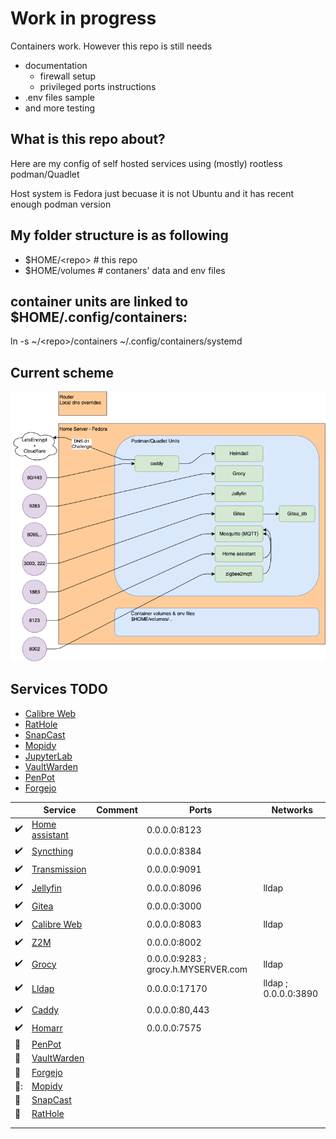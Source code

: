 # Work in progress

Containers work. However this repo is still needs 
- documentation
  - firewall setup
  - privileged ports instructions
- .env files sample
- and more testing

## What is this repo about?
Here are my config of self hosted services using (mostly) rootless podman/Quadlet

Host system is Fedora just becuase it is not Ubuntu and it has recent enough podman version

## My folder structure is as following

- $HOME/\<repo\>  # this repo
- $HOME/volumes # contaners' data and env files

## container units are linked to $HOME/.config/containers:

ln -s ~/\<repo\>/containers ~/.config/containers/systemd

## Current scheme
![scheme](/docs/self_hosted.png?raw=true "Scheme")


## Services TODO
- [Calibre Web](https://github.com/janeczku/calibre-web)
- [RatHole](https://github.com/rapiz1/rathole)
- [SnapCast](https://github.com/badaix/snapcast)
- [Mopidy](https://github.com/badaix/snapcast/blob/develop/doc/player_setup.md#mopidy)
- [JupyterLab](https://jupyter.org/)
- [VaultWarden](https://github.com/dani-garcia/vaultwarden)
- [PenPot](https://penpot.app/)
- [Forgejo](https://codeberg.org/forgejo/forgejo)

| | Service | Comment | Ports | Networks |
|---|---|---|---|---|
| :heavy_check_mark:  | [Home assistant](https://www.home-assistant.io/) |   | 0.0.0.0:8123 |   |
| :heavy_check_mark:  | [Syncthing](https://syncthing.net/)  |  | 0.0.0.0:8384 |   |
| :heavy_check_mark: | [Transmission](https://transmissionbt.com/)  |   | 0.0.0.0:9091 |   |
| :heavy_check_mark:  | [Jellyfin](https://jellyfin.org/) |   | 0.0.0.0:8096 | lldap |
| :heavy_check_mark:  | [Gitea](https://about.gitea.com/)  |   | 0.0.0.0:3000  |   |
| :heavy_check_mark: | [Calibre Web](https://github.com/janeczku/calibre-web)  |   | 0.0.0.0:8083  | lldap  |
| :heavy_check_mark:  | [Z2M](https://www.zigbee2mqtt.io/) |   | 0.0.0.0:8002  |   |
| :heavy_check_mark:  | [Grocy](https://grocy.info/)  |   | 0.0.0.0:9283 ; grocy.h.MYSERVER.com  | lldap  |
| :heavy_check_mark:  | [Lldap](https://github.com/lldap/lldap)  |   | 0.0.0.0:17170  | lldap ; 0.0.0.0:3890  |
| :heavy_check_mark:  | [Caddy](https://caddyserver.com/)  |   | 0.0.0.0:80,443 |   |
| :heavy_check_mark:  | [Homarr](https://homarr.dev/)  |   | 0.0.0.0:7575 |   |
| :hammer:  | [PenPot](https://penpot.app/)  |   | |  |
| :hammer:  | [VaultWarden](https://github.com/dani-garcia/vaultwarden)  |   | |  |
| :hammer:  | [Forgejo](https://codeberg.org/forgejo/forgejo)  |   | |  |
| :hammer::  | [Mopidy](https://github.com/badaix/snapcast/blob/develop/doc/player_setup.md#mopidy)  |   | |  |
| :hammer:  | [SnapCast](https://github.com/badaix/snapcast)  |   | |  |
| :hammer:  | [RatHole](https://github.com/rapiz1/rathole)  |   | |  |
|   |   |   |   |   |
|   |   |   |   |   |
